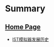 # Summary

[Home Page](./index.md)
---
- [IST模拟器发展历史]()
<!-- - [FAQ](./faq.md) -->
<!-- - [Inventory Slot Transfer](./ist/index.md) -->
<!--   - [Direct Inventory Corruption (DIC)](./ist/dic.md) -->
<!--   - [Weapon Modifier Corruption (WMC)](./ist/wmc.md) -->
<!--   - [Prompt Entanglement (PE)](./ist/pe.md) -->
<!--   - [Item Stack Underflow (ISU)]() -->
<!-- - [Using the Simulator](./user/index.md) -->
<!--   - [Command Syntax](./user/syntax.md) -->
<!--     - [Item Syntax](./user/syntax_item.md) -->
<!--     - [Comments and Notes](./user/syntax_comment.md) -->
<!--   - [Simulation Systems](./user/systems.md) -->
<!--     - [Screen System](./user/screen_system.md) -->
<!--     - [Overworld System](./user/overworld_system.md) -->
<!--   - [Command Reference](./user/commands.md) -->
<!--     - [Getting Items](./action/get.md) -->
<!--     - [Material Operations](./action/material.md) -->
<!--     - [Equipment Operations](./action/equip.md) -->
<!--     - [Overworld Operations](./action/overworld.md) -->
<!--     - [Selling Items](./action/sell.md) -->
<!--     - [Breaking Slots](./action/break_slots.md) -->
<!--     - [Entangle](./action/entangle.md) -->
<!--     - [Save Files](./action/save.md) -->
<!--     - [Sorting](./action/sort.md) -->
<!--     - [Overworld Transform]() -->
<!--     - [Trials]() -->
<!--     - [Game Flags](./action/flags.md) -->
<!--     - [Low Level Operations](./action/low_level.md) -->
<!--     - [Constants](./generated/constants.md) -->
<!--   - [Custom Image](./user/custom_image.md) -->
<!-- - [Developer](./developer/index.md) -->
<!--   - [Architecture](./developer/arch/index.md) -->
<!--   - [Getting Started](./developer/contributing/setup.md) -->
<!--   - [Build and Run](./developer/contributing/run.md) -->
<!--   - [Building the Runtime](./developer/contributing/runtime.md) -->
<!--   - [Checking and Testing](./developer/contributing/testing.md) -->
<!--   - [Translations](./developer/contributing/translation.md) -->
<!--   - [Extensions](./developer/extensions.md) -->
